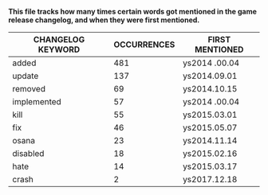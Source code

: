 **This file tracks how many times certain words got mentioned in the game release changelog, and when they were first mentioned.**



| CHANGELOG KEYWORD | OCCURRENCES | FIRST MENTIONED |
|-------------------|-------------|-----------------|
| added             |         481 | ys2014 .00.04   |
| update            |         137 | ys2014.09.01    |
| removed           |          69 | ys2014.10.15    |
| implemented       |          57 | ys2014 .00.04   |
| kill              |          55 | ys2015.03.01    |
| fix               |          46 | ys2015.05.07    |
| osana             |          23 | ys2014.11.14    |
| disabled          |          18 | ys2015.02.16    |
| hate              |          14 | ys2015.03.17    |
| crash             |           2 | ys2017.12.18    |

